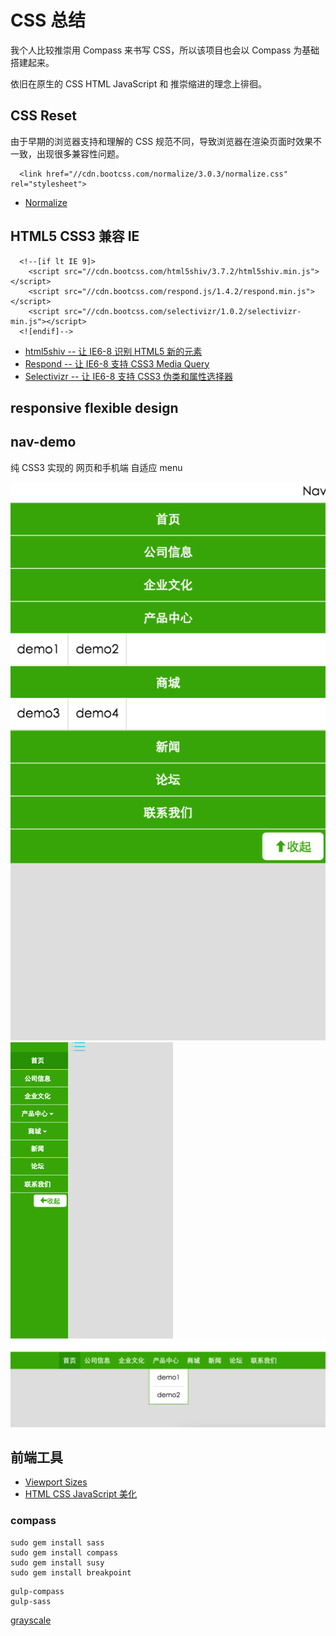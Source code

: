CSS 总结
========
我个人比较推崇用 Compass 来书写 CSS，所以该项目也会以 Compass 为基础搭建起来。

依旧在原生的 CSS HTML JavaScript 和 推崇缩进的理念上徘徊。

## CSS Reset

>
  由于早期的浏览器支持和理解的 CSS 规范不同，导致浏览器在渲染页面时效果不一致，出现很多兼容性问题。

  ```
    <link href="//cdn.bootcss.com/normalize/3.0.3/normalize.css" rel="stylesheet">
  ```

 * [Normalize](https://github.com/necolas/normalize.css/)


## HTML5 CSS3 兼容 IE


  ```
    <!--[if lt IE 9]>
      <script src="//cdn.bootcss.com/html5shiv/3.7.2/html5shiv.min.js"></script>
      <script src="//cdn.bootcss.com/respond.js/1.4.2/respond.min.js"></script>
      <script src="//cdn.bootcss.com/selectivizr/1.0.2/selectivizr-min.js"></script>
    <![endif]-->
  ```

  * [html5shiv -- 让 IE6-8 识别 HTML5 新的元素](https://github.com/aFarkas/html5shiv/tree/master/dist)
  * [Respond -- 让 IE6-8 支持 CSS3 Media Query](https://github.com/scottjehl/Respond/tree/master/dest)
  * [Selectivizr -- 让 IE6-8 支持 CSS3 伪类和属性选择器](https://github.com/keithclark/selectivizr)

## responsive  flexible design

## nav-demo

  纯 CSS3 实现的 网页和手机端 自适应 menu

![menu-iphone](./demo-images/menu-iphone.png)
![menu-iphone-leftside](./demo-images/menu-iphone-leftside.png)
![menu-web](./demo-images/menu-web.png)

## 前端工具

  * [Viewport Sizes](http://viewportsizes.com/)
  * [HTML CSS JavaScript 美化](http://tool.lu/)

### compass 

```
sudo gem install sass 
sudo gem install compass
sudo gem install susy
sudo gem install breakpoint
```

```
gulp-compass 
gulp-sass
```


[grayscale](http://james.padolsey.com/demos/grayscale/grayscale.js)
